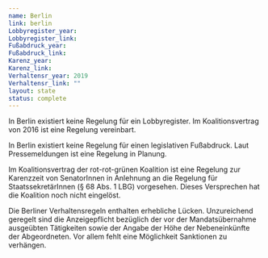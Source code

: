 ```yaml
---
name: Berlin
link: berlin
Lobbyregister_year:
Lobbyregister_link: 
Fußabdruck_year:
Fußabdruck_link: 
Karenz_year: 
Karenz_link: 
Verhaltensr_year: 2019
Verhaltensr_link: ""
layout: state
status: complete
---
```


In Berlin existiert keine Regelung für ein Lobbyregister. Im Koalitionsvertrag von 2016 ist eine Regelung vereinbart.

In Berlin existiert keine Regelung für einen legislativen Fußabdruck. Laut Pressemeldungen ist eine Regelung in Planung.

Im Koalitionsvertrag der rot-rot-grünen Koalition ist eine Regelung zur Karenzzeit von SenatorInnen in Anlehnung an die Regelung für StaatssekretärInnen (§ 68 Abs. 1 LBG) vorgesehen. Dieses Versprechen hat die Koalition noch nicht eingelöst.

Die Berliner Verhaltensregeln enthalten erhebliche Lücken. Unzureichend geregelt sind die Anzeigepflicht bezüglich der vor der Mandatsübernahme ausgeübten Tätigkeiten sowie der Angabe der Höhe der Nebeneinkünfte der Abgeordneten. Vor allem fehlt eine Möglichkeit Sanktionen zu verhängen.
